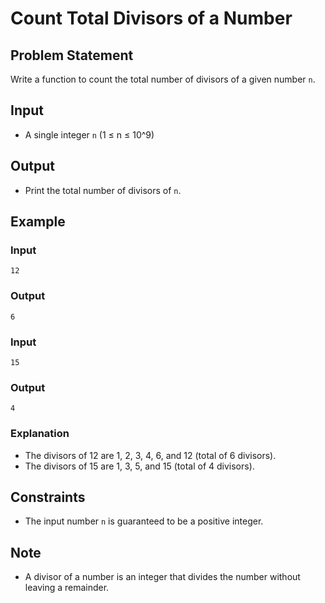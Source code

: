 # Count Total Divisors of a Number

## Problem Statement

Write a function to count the total number of divisors of a given number `n`.

## Input

- A single integer `n` (1 ≤ n ≤ 10^9)

## Output

- Print the total number of divisors of `n`.

## Example

### Input

```
12
```

### Output

```
6
```

### Input

```
15
```

### Output

```
4
```

### Explanation

- The divisors of 12 are 1, 2, 3, 4, 6, and 12 (total of 6 divisors).
- The divisors of 15 are 1, 3, 5, and 15 (total of 4 divisors).

## Constraints

- The input number `n` is guaranteed to be a positive integer.

## Note

- A divisor of a number is an integer that divides the number without leaving a remainder.

